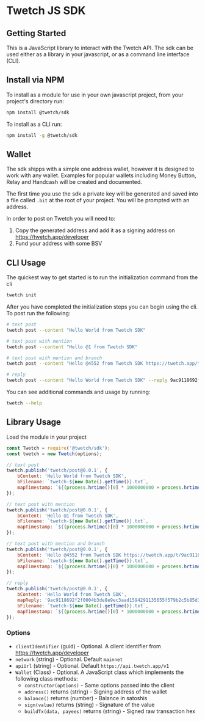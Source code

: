 # Twetch JS SDK

## Getting Started

This is a JavaScript library to interact with the Twetch API.
The sdk can be used either as a library in your javascript, or as a command line interface (CLI).

## Install via NPM

To install as a module for use in your own javascript project, from your project's directory run:

```bash
npm install @twetch/sdk
```

To install as a CLI run:

```bash
npm install -g @twetch/sdk
```

## Wallet

The sdk shipps with a simple one address wallet, however it is designed to work with any wallet.
Examples for popular wallets including Money Button, Relay and Handcash will be created and documented.

The first time you use the sdk a private key will be generated and saved into a file called `.bit` at the root of your project.
You will be prompted with an address. 

In order to post on Twetch you will need to:

1) Copy the generated address and add it as a signing address on https://twetch.app/developer
2) Fund your address with some BSV

## CLI Usage

The quickest way to get started is to run the initialization command from the cli

```bash
twetch init
```

After you have completed the initialization steps you can begin using the cli. To post run the following:

```bash
# text post
twetch post --content "Hello World from Twetch SDK"

# text post with mention
twetch post --content "Hello @1 from Twetch SDK"

# text post with mention and branch 
twetch post --content "Hello @4552 from Twetch SDK https://twetch.app/t/9ac9118692f2f0004b3de8e9ec3aad1594291135655f579b2c5b85d364edf255"

# reply
twetch post --content "Hello World from Twetch SDK" --reply 9ac9118692f2f0004b3de8e9ec3aad1594291135655f579b2c5b85d364edf255
```

You can see additional commands and usage by running:

```bash
twetch --help
```

## Library Usage

Load the module in your project

```javascript
const Twetch = require('@twetch/sdk');
const twetch = new Twetch(options);

// text post
twetch.publish('twetch/post@0.0.1', {
	bContent: 'Hello World from Twetch SDK',
	bFilename: `twetch-${new Date().getTime()}.txt`,
	mapTimestamp: `${(process.hrtime()[0] * 1000000000 + process.hrtime()[1]).toString()}`
});

// text post with mention
twetch.publish('twetch/post@0.0.1', {
	bContent: 'Hello @1 from Twetch SDK',
	bFilename: `twetch-${new Date().getTime()}.txt`,
	mapTimestamp: `${(process.hrtime()[0] * 1000000000 + process.hrtime()[1]).toString()}`
});

// text post with mention and branch 
twetch.publish('twetch/post@0.0.1', {
	bContent: 'Hello @4552 from Twetch SDK https://twetch.app/t/9ac9118692f2f0004b3de8e9ec3aad1594291135655f579b2c5b85d364edf255',
	bFilename: `twetch-${new Date().getTime()}.txt`,
	mapTimestamp: `${(process.hrtime()[0] * 1000000000 + process.hrtime()[1]).toString()}`
});

// reply
twetch.publish('twetch/post@0.0.1', {
	bContent: 'Hello World from Twetch SDK',
	mapReply: '9ac9118692f2f0004b3de8e9ec3aad1594291135655f579b2c5b85d364edf255',
	bFilename: `twetch-${new Date().getTime()}.txt`,
	mapTimestamp: `${(process.hrtime()[0] * 1000000000 + process.hrtime()[1]).toString()}`
});
```

### Options

- `clientIdentifier` (guid) - Optional. A client identifier from https://twetch.app/developer
- `network` (string) - Optional. Default `mainnet`
- `apiUrl` (string) - Optional. Default `https://api.twetch.app/v1`
- `Wallet` (Class) - Optional. A JavaScript class which implements the following class methods:
	- `constructor(options)` - Same options passed into the client
	- `address()` returns (string) - Signing address of the wallet
	- `balance()` returns (number) - Balance in satoshis
	- `sign(value)` returns (string) - Signature of the value
	- `buildTx(data, payees)` returns (string) - Signed raw transaction hex
